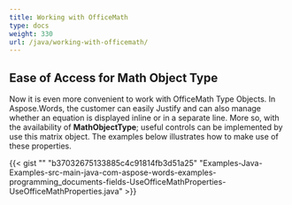 ```yaml
---
title: Working with OfficeMath
type: docs
weight: 330
url: /java/working-with-officemath/
---
```


## **Ease of Access for Math Object Type**
Now it is even more convenient to work with OfficeMath Type Objects. In Aspose.Words, the customer can easily Justify and can also manage whether an equation is displayed inline or in a separate line. More so, with the availability of **MathObjectType**; useful controls can be implemented by use this matrix object. The examples below illustrates how to make use of these properties.

{{< gist "" "b37032675133885c4c91814fb3d51a25" "Examples-Java-Examples-src-main-java-com-aspose-words-examples-programming_documents-fields-UseOfficeMathProperties-UseOfficeMathProperties.java" >}}
